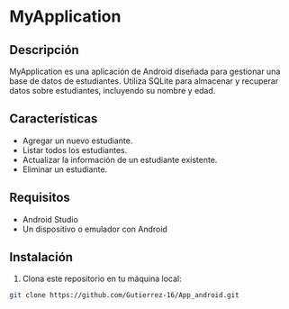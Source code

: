 # MyApplication

## Descripción

MyApplication es una aplicación de Android diseñada para gestionar una base de datos de estudiantes. Utiliza SQLite para almacenar y recuperar datos sobre estudiantes, incluyendo su nombre y edad.

## Características

- Agregar un nuevo estudiante.
- Listar todos los estudiantes.
- Actualizar la información de un estudiante existente.
- Eliminar un estudiante.

## Requisitos

- Android Studio
- Un dispositivo o emulador con Android

## Instalación

1. Clona este repositorio en tu máquina local:

```sh
git clone https://github.com/Gutierrez-16/App_android.git
